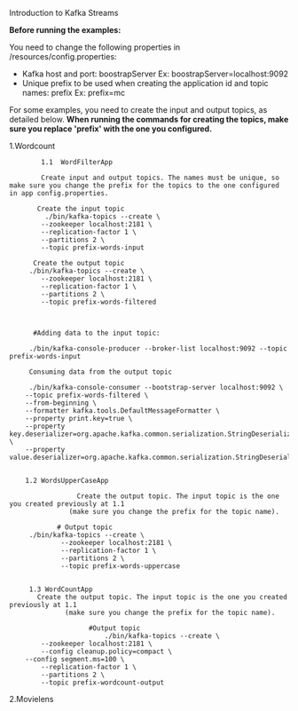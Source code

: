 Introduction to Kafka Streams

**Before running the examples:**

You need to change the following properties in /resources/config.properties:
- Kafka host and port: boostrapServer
Ex: boostrapServer=localhost:9092
- Unique prefix to be used when creating the application id and topic names: prefix
Ex: prefix=mc

For some examples, you need to create the input and output topics, as detailed
below.
**When running the commands for creating the topics, make sure you replace 'prefix'
with the one you configured.**

1.Wordcount

            1.1  WordFilterApp

            Create input and output topics. The names must be unique, so make sure you change the prefix for the topics to the one configured in app config.properties.

           Create the input topic
             ./bin/kafka-topics --create \
            --zookeeper localhost:2181 \
            --replication-factor 1 \
            --partitions 2 \
            --topic prefix-words-input

          Create the output topic
         ./bin/kafka-topics --create \
            --zookeeper localhost:2181 \
            --replication-factor 1 \
            --partitions 2 \
            --topic prefix-words-filtered



          #Adding data to the input topic:

         ./bin/kafka-console-producer --broker-list localhost:9092 --topic prefix-words-input

         Consuming data from the output topic

         ./bin/kafka-console-consumer --bootstrap-server localhost:9092 \
        --topic prefix-words-filtered \
        --from-beginning \
        --formatter kafka.tools.DefaultMessageFormatter \
        --property print.key=true \
        --property key.deserializer=org.apache.kafka.common.serialization.StringDeserializer \
        --property value.deserializer=org.apache.kafka.common.serialization.StringDeserializer


        1.2 WordsUpperCaseApp

                     Create the output topic. The input topic is the one you created previously at 1.1
                   (make sure you change the prefix for the topic name).

                # Output topic
         ./bin/kafka-topics --create \
                 --zookeeper localhost:2181 \
                 --replication-factor 1 \
                 --partitions 2 \
                 --topic prefix-words-uppercase


         1.3 WordCountApp
 	       Create the output topic. The input topic is the one you created previously at 1.1
                  (make sure you change the prefix for the topic name).

                        #Output topic
                            ./bin/kafka-topics --create \
            --zookeeper localhost:2181 \
            --config cleanup.policy=compact \
  	    --config segment.ms=100 \
            --replication-factor 1 \
            --partitions 2 \
            --topic prefix-wordcount-output




2.Movielens
